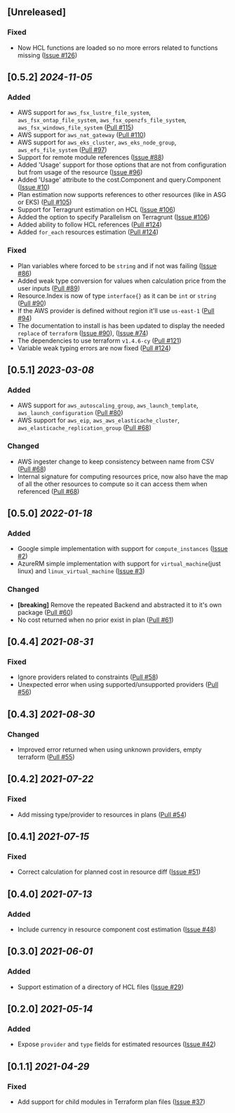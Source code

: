 ## [Unreleased]

### Fixed

- Now HCL functions are loaded so no more errors related to functions missing
  ([Issue #126](https://github.com/cycloidio/terracost/issue/126))

## [0.5.2] _2024-11-05_

### Added

- AWS support for `aws_fsx_lustre_file_system`, `aws_fsx_ontap_file_system`, `aws_fsx_openzfs_file_system`, `aws_fsx_windows_file_system`
  ([Pull #115](https://github.com/cycloidio/terracost/pull/115))
- AWS support for `aws_nat_gateway`
  ([Pull #110](https://github.com/cycloidio/terracost/pull/110))
- AWS support for `aws_eks_cluster`, `aws_eks_node_group`, `aws_efs_file_system`
  ([Pull #97](https://github.com/cycloidio/terracost/pull/97))
- Support for remote module references
  ([Issue #88](https://github.com/cycloidio/terracost/issues/88))
- Added 'Usage' support for those options that are not from configuration but from usage of the resource
  ([Issue #96](https://github.com/cycloidio/terracost/issues/96))
- Added 'Usage' attribute to the cost.Component and query.Component
  ([Issue #10](https://github.com/cycloidio/terracost/issues/100))
- Plan estimation now supports references to other resources (like in ASG or EKS)
  ([Pull #105](https://github.com/cycloidio/terracost/pull/105))
- Support for Terragrunt estimation on HCL
  ([Issue #106](https://github.com/cycloidio/terracost/issues/106))
- Added the option to specify Parallelism on Terragrunt
  ([Issue #106](https://github.com/cycloidio/terracost/pull/118))
- Added ability to follow HCL references
  ([Pull #124](https://github.com/cycloidio/terracost/pull/124))
- Added `for_each` resources estimation
  ([Pull #124](https://github.com/cycloidio/terracost/pull/124))

### Fixed

- Plan variables where forced to be `string` and if not was failing
  ([Issue #86](https://github.com/cycloidio/terracost/issues/86))
- Added weak type conversion for values when calculation price from the user inputs
  ([Pull #89](https://github.com/cycloidio/terracost/pull/89))
- Resource.Index is now of type `interface{}` as it can be `int` or `string`
  ([Pull #90](https://github.com/cycloidio/terracost/pull/90))
- If the AWS provider is defined without region it'll use `us-east-1`
  ([Pull #94](https://github.com/cycloidio/terracost/pull/94))
- The documentation to install is has been updated to display the needed `replace` of `terraform`
  ([Issue #90](https://github.com/cycloidio/terracost/issues/90)), ([Issue #74](https://github.com/cycloidio/terracost/issues/74))
- The dependencies to use terraform `v1.4.6-cy`
  ([Pull #121](https://github.com/cycloidio/terracost/pull/121))
- Variable weak typing errors are now fixed
  ([Pull #124](https://github.com/cycloidio/terracost/pull/124))

## [0.5.1] _2023-03-08_

### Added

- AWS support for `aws_autoscaling_group`, `aws_launch_template`, `aws_launch_configuration`
  ([Pull #80](https://github.com/cycloidio/terracost/pull/80))
- AWS support for `aws_eip`, `aws_aws_elasticache_cluster`, `aws_elasticache_replication_group`
  ([Pull #68](https://github.com/cycloidio/terracost/pull/68))

### Changed

- AWS ingester change to keep consistency between name from CSV
  ([Pull #68](https://github.com/cycloidio/terracost/pull/68))
- Internal signature for computing resources price, now also have the map of all the other resources to compute so it can access them when referenced
  ([Pull #68](https://github.com/cycloidio/terracost/pull/82))

## [0.5.0] _2022-01-18_

### Added

- Google simple implementation with support for `compute_instances`
  ([Issue #2](https://github.com/cycloidio/terracost/issues/2))
- AzureRM simple implementation with support for `virtual_machine`(just linux) and `linux_virtual_machine`
  ([Issue #3](https://github.com/cycloidio/terracost/issues/3))

### Changed

- **[breaking]** Remove the repeated Backend and abstracted it to it's own package
  ([Pull #60](https://github.com/cycloidio/terracost/pull/59))
- No cost returned when no prior exist in plan
  ([Pull #61](https://github.com/cycloidio/terracost/pull/61))

## [0.4.4] _2021-08-31_

### Fixed

- Ignore providers related to constraints
  ([Pull #58](https://github.com/cycloidio/terracost/pull/58))
- Unexpected error when using supported/unsupported providers
  ([Pull #56](https://github.com/cycloidio/terracost/pull/56))

## [0.4.3] _2021-08-30_

### Changed

- Improved error returned when using unknown providers, empty terraform
  ([Pull #55](https://github.com/cycloidio/terracost/pull/55))

## [0.4.2] _2021-07-22_

### Fixed

- Add missing type/provider to resources in plans
  ([Pull #54](https://github.com/cycloidio/terracost/pull/54))

## [0.4.1] _2021-07-15_

### Fixed

- Correct calculation for planned cost in resource diff
  ([Issue #51](https://github.com/cycloidio/terracost/issues/51))

## [0.4.0] _2021-07-13_

### Added

- Include currency in resource component cost estimation
  ([Issue #48](https://github.com/cycloidio/terracost/issues/48))

## [0.3.0] _2021-06-01_

### Added

- Support estimation of a directory of HCL files
  ([Issue #29](https://github.com/cycloidio/terracost/issues/29))

## [0.2.0] _2021-05-14_

### Added

- Expose `provider` and `type` fields for estimated resources
  ([Issue #42](https://github.com/cycloidio/terracost/issues/42))

## [0.1.1] _2021-04-29_

### Fixed

- Add support for child modules in Terraform plan files
  ([Issue #37](https://github.com/cycloidio/terracost/issues/37))
